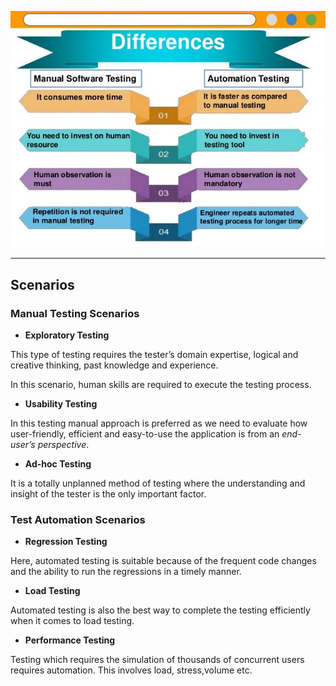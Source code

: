 ![**SDLC**](../../../images/istqb/tool_support_test/man_aut_tests.jpg)

___

## **Scenarios**

### **Manual Testing Scenarios**

* **Exploratory Testing**

This type of testing requires the tester’s domain expertise, logical and creative thinking, past knowledge and experience.

In this scenario, human skills are required to execute the testing process.

* **Usability Testing**

In this testing manual approach is preferred as we need to evaluate how user-friendly, efficient and easy-to-use the application is from an *end-user’s perspective*.

* **Ad-hoc Testing**

It is a totally unplanned method of testing where the understanding and insight of the tester is the only important factor.

### **Test Automation Scenarios**

* **Regression Testing**

Here, automated testing is suitable because of the frequent code changes and the ability to run the regressions in a timely manner.

* **Load Testing**

Automated testing is also the best way to complete the testing efficiently when it comes to load testing.

* **Performance Testing**

Testing which requires the simulation of thousands of concurrent users requires automation. This involves load, stress,volume etc.